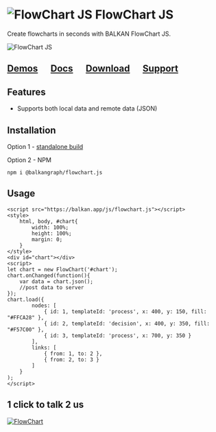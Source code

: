 
# ![FlowChart JS](https://balkangraph.com/content/img/icon-FlowChartJS.png) FlowChart JS
Create flowcharts in seconds with BALKAN FlowChart JS.



![FlowChart JS](https://balkan.app/Content/Img/fc.png)

## [Demos](https://balkan.app/FlowChartJS/Demos)  &nbsp;&nbsp;&nbsp;&nbsp;  [Docs](https://balkan.app/FlowChartJS/Docs)  &nbsp;&nbsp;&nbsp;&nbsp;  [Download](https://balkan.app/FlowChartJS/Download) &nbsp;&nbsp;&nbsp;&nbsp;  [Support](https://balkan.app/FlowChartJS/Support)

## Features
- Supports both local data and remote data (JSON)

## Installation
Option 1 - [standalone build](https://balkan.app/FlowChartJS/Docs/GettingStarted)

Option 2 - NPM
```
npm i @balkangraph/flowchart.js
```


## Usage
```
<script src="https://balkan.app/js/flowchart.js"></script>
<style>
    html, body, #chart{
        width: 100%;
        height: 100%;
        margin: 0;
    }
</style>
<div id="chart"></div>
<script>
let chart = new FlowChart('#chart');
chart.onChanged(function(){
    var data = chart.json();
    //post data to server
});
chart.load({
        nodes: [
            { id: 1, templateId: 'process', x: 400, y: 150, fill: "#FFCA28" },
            { id: 2, templateId: 'decision', x: 400, y: 350, fill: "#F57C00" },
            { id: 3, templateId: 'process', x: 700, y: 350 }
        ],
        links: [
            { from: 1, to: 2 },
            { from: 2, to: 3 }
        ]
    }
); 
</script> 
```

## 1 click to talk 2 us

[![FlowChart](https://balkan.app/content/img/phone-icon4.png)](https://webcall.me/BALKANGraph)


